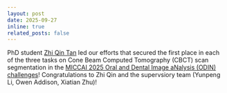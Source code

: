 ```yaml
---
layout: post
date: 2025-09-27
inline: true
related_posts: false
---
```


PhD student [Zhi Qin Tan](https://zhiqin1998.github.io/) led our efforts that secured the first place in each of the three tasks on Cone Beam Computed Tomography (CBCT) scan segmentation in the [MICCAI 2025 Oral and Dental Image aNalysis (ODIN) challenges](https://odin-workshops.org/2025/challenges.html)! Congratulations to Zhi Qin and the supervsiory team (Yunpeng Li, Owen Addison, Xiatian Zhu)!
